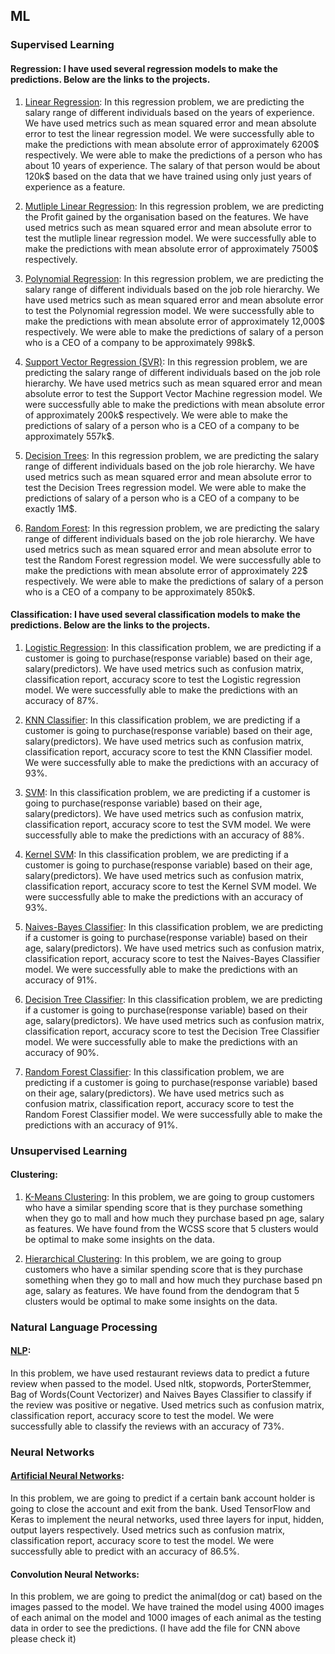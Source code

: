 ## ML

### Supervised Learning 
#### Regression: I have used several regression models to make the predictions. Below are the links to the projects. 

1. [Linear Regression](https://colab.research.google.com/drive/1LGQLPbNpL7avMILFryOIgNpKIKrZIMSm?usp=sharing): In this regression problem, we are predicting the salary range of different individuals based on the years of experience. We have used metrics such as mean squared error and mean absolute error to test the linear regression model. We were successfully able to make the predictions with mean absolute error of approximately 6200$ respectively. We were able to make the predictions of a person who has about 10 years of experience. The salary of that person would be about 120k$ based on the data that we have trained using only just years of experience as a feature. 

2. [Mutliple Linear Regression](https://colab.research.google.com/drive/1aMtgAThagsj89Cttfcc4CVkxnP5uSbeU?usp=sharing): In this regression problem, we are predicting the Profit gained by the organisation based on the features. We have used metrics such as mean squared error and mean absolute error to test the mutliple linear regression model. We were successfully able to make the predictions with mean absolute error of approximately 7500$ respectively. 

3. [Polynomial Regression](https://colab.research.google.com/drive/1tkqamTKhrxNOVpHOFPdU1b8rXDh8A1P8?usp=sharing): In this regression problem, we are predicting the salary range of different individuals based on the job role hierarchy. We have used metrics such as mean squared error and mean absolute error to test the Polynomial regression model. We were successfully able to make the predictions with mean absolute error of approximately 12,000$ respectively. We were able to make the predictions of salary of a person who is a CEO of a company to be approximately 998k$. 

4. [Support Vector Regression (SVR)](https://colab.research.google.com/drive/1IeMwpIl7oe8IwJr_v5HmR04z9HpNPno7?usp=sharing): In this regression problem, we are predicting the salary range of different individuals based on the job role hierarchy. We have used metrics such as mean squared error and mean absolute error to test the Support Vector Machine regression model. We were successfully able to make the predictions with mean absolute error of approximately 200k$ respectively. We were able to make the predictions of salary of a person who is a CEO of a company to be approximately 557k$.

5. [Decision Trees](https://colab.research.google.com/drive/1YD8dC8pRuIMoXbKImcz2NyxjXZyfIhiJ?usp=sharing): In this regression problem, we are predicting the salary range of different individuals based on the job role hierarchy. We have used metrics such as mean squared error and mean absolute error to test the Decision Trees regression model. We were able to make the predictions of salary of a person who is a CEO of a company to be exactly 1M$.

6. [Random Forest](https://colab.research.google.com/drive/1dsL0Xp9uyptw6sspu7Guc4Ez-4JJu7eX?usp=sharing): In this regression problem, we are predicting the salary range of different individuals based on the job role hierarchy. We have used metrics such as mean squared error and mean absolute error to test the Random Forest regression model. We were successfully able to make the predictions with mean absolute error of approximately 22$ respectively. We were able to make the predictions of salary of a person who is a CEO of a company to be approximately 850k$.


#### Classification: I have used several classification models to make the predictions. Below are the links to the projects. 

1. [Logistic Regression](https://colab.research.google.com/drive/13QcMIfnBbVadxAbZ_psRP-9wbZHGQWpp?usp=sharing): In this classification problem, we are predicting if a customer is going to purchase(response variable) based on their age, salary(predictors). We have used metrics such as confusion matrix, classification report, accuracy score to test the Logistic regression model. We were successfully able to make the predictions with an accuracy of 87%.

2. [KNN Classifier](https://colab.research.google.com/drive/1aYLFit63gKb3Ksxr7gNjczFwOl6yM1N3?usp=sharing): In this classification problem, we are predicting if a customer is going to purchase(response variable) based on their age, salary(predictors). We have used metrics such as confusion matrix, classification report, accuracy score to test the KNN Classifier model. We were successfully able to make the predictions with an accuracy of 93%.

3. [SVM](https://colab.research.google.com/drive/1zdoz1vK5Gh6NR0SGXXOgcUEYpMD4bw6V?usp=sharing): In this classification problem, we are predicting if a customer is going to purchase(response variable) based on their age, salary(predictors). We have used metrics such as confusion matrix, classification report, accuracy score to test the SVM model. We were successfully able to make the predictions with an accuracy of 88%.

4. [Kernel SVM](https://colab.research.google.com/drive/1BFLhcjGm45_ixPAJo2lkq3o-Vlt7Iv-b?usp=sharing): In this classification problem, we are predicting if a customer is going to purchase(response variable) based on their age, salary(predictors). We have used metrics such as confusion matrix, classification report, accuracy score to test the Kernel SVM model. We were successfully able to make the predictions with an accuracy of 93%.

5. [Naives-Bayes Classifier](https://colab.research.google.com/drive/1v_D0WZso9HE2sSWAC2sGshSMd1qR6MZt?usp=sharing): In this classification problem, we are predicting if a customer is going to purchase(response variable) based on their age, salary(predictors). We have used metrics such as confusion matrix, classification report, accuracy score to test the Naives-Bayes Classifier model. We were successfully able to make the predictions with an accuracy of 91%.

6. [Decision Tree Classifier](https://colab.research.google.com/drive/1GetpR-Rf-u607ioOgh8JdLP_6ySipq6y?usp=sharing): In this classification problem, we are predicting if a customer is going to purchase(response variable) based on their age, salary(predictors). We have used metrics such as confusion matrix, classification report, accuracy score to test the Decision Tree Classifier model. We were successfully able to make the predictions with an accuracy of 90%.

7. [Random Forest Classifier](https://colab.research.google.com/drive/1aKUaXnI4UT78GN2jSUk4KhycMccKjkTp?usp=sharing): In this classification problem, we are predicting if a customer is going to purchase(response variable) based on their age, salary(predictors). We have used metrics such as confusion matrix, classification report, accuracy score to test the Random Forest Classifier model. We were successfully able to make the predictions with an accuracy of 91%.

### Unsupervised Learning
#### Clustering:

1. [K-Means Clustering](https://colab.research.google.com/drive/17pYulHj02YgQ1v8n7VVnWy49E8skwnww?usp=sharing): In this problem, we are going to group customers who have a similar spending score that is they purchase something when they go to mall and how much they purchase based pn age, salary as features. We have found from the WCSS score that 5 clusters would be optimal to make some insights on the data.

2. [Hierarchical Clustering](https://colab.research.google.com/drive/1lcwE4yP1loDmUXu7N7g1eyXF4aZIm4uV?usp=sharing): In this problem, we are going to group customers who have a similar spending score that is they purchase something when they go to mall and how much they purchase based pn age, salary as features. We have found from the dendogram that 5 clusters would be optimal to make some insights on the data.

### Natural Language Processing

#### [NLP](https://colab.research.google.com/drive/1dYTbsdroRlhGtvDaXtwPX1gvKFnba7-9?usp=sharing): 

In this problem, we have used restaurant reviews data to predict a future review when passed to the model. Used nltk, stopwords, PorterStemmer, Bag of Words(Count Vectorizer) and Naives Bayes Classifier to classify if the review was positive or negative. Used metrics such as confusion matrix, classification report, accuracy score to test the model. We were successfully able to classify the reviews with an accuracy of 73%.

### Neural Networks

#### [Artificial Neural Networks](https://colab.research.google.com/drive/1ZxwAd9PN6XKf1Rrz_3iCYuSWHGTaVSyM?usp=sharing):

In this problem, we are going to predict if a certain bank account holder is going to close the account and exit from the bank. Used TensorFlow and Keras to implement the neural networks, used three layers for input, hidden, output layers respectively. Used metrics such as confusion matrix, classification report, accuracy score to test the model. We were successfully able to predict with an accuracy of 86.5%.

#### Convolution Neural Networks: 

In this problem, we are going to predict the animal(dog or cat) based on the images passed to the model. We have trained the model using 4000 images of each animal on the model and 1000 images of each animal as the testing data in order to see the predictions. (I have add the file for CNN above please check it)
